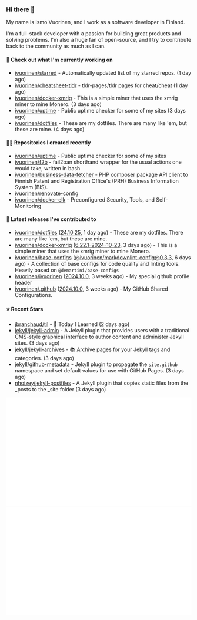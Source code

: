 
### Hi there 👋

My name is Ismo Vuorinen, and I work as a software developer in Finland.

I'm a full-stack developer with a passion for building great products and solving problems.
I'm also a huge fan of open-source, and I try to contribute back to the community as much as I can.

#### 👷 Check out what I'm currently working on

- [ivuorinen/starred](https://github.com/ivuorinen/starred) - Automatically updated list of my starred repos. (1 day ago)
- [ivuorinen/cheatsheet-tldr](https://github.com/ivuorinen/cheatsheet-tldr) - tldr-pages/tldr pages for cheat/cheat (1 day ago)
- [ivuorinen/docker-xmrig](https://github.com/ivuorinen/docker-xmrig) - This is a simple miner that uses the xmrig miner to mine Monero. (3 days ago)
- [ivuorinen/uptime](https://github.com/ivuorinen/uptime) - Public uptime checker for some of my sites (3 days ago)
- [ivuorinen/dotfiles](https://github.com/ivuorinen/dotfiles) - These are my dotfiles. There are many like &#39;em, but these are mine. (4 days ago)

#### 👨‍💻 Repositories I created recently

- [ivuorinen/uptime](https://github.com/ivuorinen/uptime) - Public uptime checker for some of my sites
- [ivuorinen/f2b](https://github.com/ivuorinen/f2b) - fail2ban shorthand wrapper for the usual actions one would take, written in bash
- [ivuorinen/business-data-fetcher](https://github.com/ivuorinen/business-data-fetcher) - PHP composer package API client to Finnish Patent and Registration Office&#39;s (PRH) Business Information System (BIS).
- [ivuorinen/renovate-config](https://github.com/ivuorinen/renovate-config)
- [ivuorinen/docker-elk](https://github.com/ivuorinen/docker-elk) - Preconfigured Security, Tools, and Self-Monitoring

#### 🚀 Latest releases I've contributed to

- [ivuorinen/dotfiles](https://github.com/ivuorinen/dotfiles) ([24.10.25](https://github.com/ivuorinen/dotfiles/releases/tag/24.10.25), 1 day ago) - These are my dotfiles. There are many like &#39;em, but these are mine.
- [ivuorinen/docker-xmrig](https://github.com/ivuorinen/docker-xmrig) ([6.22.1-2024-10-23](https://github.com/ivuorinen/docker-xmrig/releases/tag/6.22.1-2024-10-23), 3 days ago) - This is a simple miner that uses the xmrig miner to mine Monero.
- [ivuorinen/base-configs](https://github.com/ivuorinen/base-configs) ([@ivuorinen/markdownlint-config@0.3.3](https://github.com/ivuorinen/base-configs/releases/tag/%40ivuorinen/markdownlint-config%400.3.3), 6 days ago) - A collection of base configs for code quality and linting tools. Heavily based on `@demartini/base-configs`
- [ivuorinen/ivuorinen](https://github.com/ivuorinen/ivuorinen) ([2024.10.0](https://github.com/ivuorinen/ivuorinen/releases/tag/2024.10.0), 3 weeks ago) - My special github profile header
- [ivuorinen/.github](https://github.com/ivuorinen/.github) ([2024.10.0](https://github.com/ivuorinen/.github/releases/tag/2024.10.0), 3 weeks ago) - My GitHub Shared Configurations.

#### ⭐ Recent Stars

- [jbranchaud/til](https://github.com/jbranchaud/til) - :memo: Today I Learned (2 days ago)
- [jekyll/jekyll-admin](https://github.com/jekyll/jekyll-admin) - A Jekyll plugin that provides users with a traditional CMS-style graphical interface to author content and administer Jekyll sites.  (3 days ago)
- [jekyll/jekyll-archives](https://github.com/jekyll/jekyll-archives) - :books: Archive pages for your Jekyll tags and categories. (3 days ago)
- [jekyll/github-metadata](https://github.com/jekyll/github-metadata) - Jekyll plugin to propagate the `site.github` namespace and set default values for use with GitHub Pages. (3 days ago)
- [nhoizey/jekyll-postfiles](https://github.com/nhoizey/jekyll-postfiles) - A Jekyll plugin that copies static files from the _posts to the _site folder (3 days ago)



<picture>
  <source srcset="https://raw.githubusercontent.com/ivuorinen/github-stats/master/generated/overview.svg#gh-dark-mode-only" media="(prefers-color-scheme: dark)" />
  <img src="https://raw.githubusercontent.com/ivuorinen/github-stats/master/generated/overview.svg#gh-light-mode-only" alt="Overview of my activity" />
</picture>
<picture>
  <source srcset="https://raw.githubusercontent.com/ivuorinen/github-stats/master/generated/languages.svg#gh-dark-mode-only" media="(prefers-color-scheme: dark)" />
  <img src="https://raw.githubusercontent.com/ivuorinen/github-stats/master/generated/languages.svg#gh-light-mode-only" alt="Languages I have been using" />
</picture>


